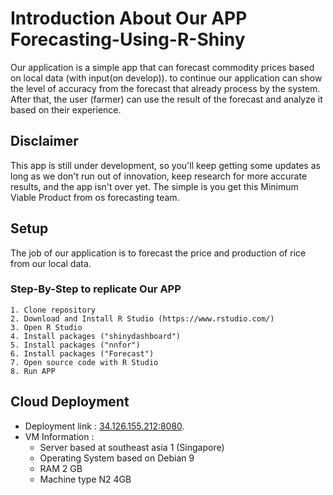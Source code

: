 # Introduction About Our APP Forecasting-Using-R-Shiny
Our application is a simple app that can forecast commodity prices based on local data (with input(on develop)). to continue our application can show the level of accuracy from the forecast that already process by the system. After that, the user (farmer) can use the result of the forecast and analyze it based on their experience.

## Disclaimer
This app is still under development, so you'll keep getting some updates as long as we don't run out of innovation, keep research for more accurate results,  and the app isn't over yet. The simple is you get this Minimum Viable Product from os forecasting team.

## Setup
The job of our application is to forecast the price and production of rice from our local data.
### Step-By-Step to replicate Our APP
```
1. Clone repository
2. Download and Install R Studio (https://www.rstudio.com/)
3. Open R Studio
4. Install packages ("shinydashboard")
5. Install packages ("nnfor")
6. Install packages ("Forecast")
7. Open source code with R Studio
8. Run APP
```

## Cloud Deployment
- Deployment link : [34.126.155.212:8080](http://34.126.155.212:8080).
- VM Information : 
  + Server based at southeast asia 1 (Singapore)
  + Operating System based on Debian 9
  + RAM 2 GB
  + Machine type N2 4GB
